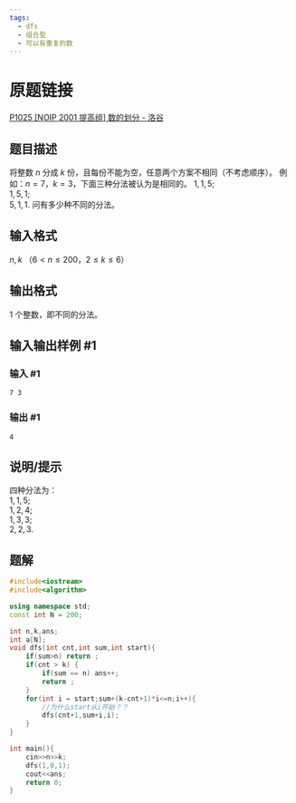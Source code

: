 ```yaml
---
tags:
  - dfs
  - 组合型
  - 可以有重复的数
---
```

# 原题链接
[P1025 [NOIP 2001 提高组] 数的划分 - 洛谷](https://www.luogu.com.cn/problem/P1025)
## 题目描述
将整数 $n$ 分成 $k$ 份，且每份不能为空，任意两个方案不相同（不考虑顺序）。
例如：$n=7$，$k=3$，下面三种分法被认为是相同的。
$1,1,5$;   
$1,5,1$;   
$5,1,1$.
问有多少种不同的分法。
## 输入格式
$n,k$ （$6<n \le 200$，$2  \le k  \le  6$）

## 输出格式

$1$ 个整数，即不同的分法。

## 输入输出样例 #1

### 输入 #1
```
7 3
```

### 输出 #1
```
4
```
## 说明/提示

四种分法为：  
$1,1,5$;  
$1,2,4$;  
$1,3,3$;  
$2,2,3$.
## 题解
```cpp
#include<iostream>
#include<algorithm>

using namespace std;
const int N = 200;

int n,k,ans;
int a[N];
void dfs(int cnt,int sum,int start){
    if(sum>n) return ;
    if(cnt > k) {
        if(sum == n) ans++;
        return ;
    }
    for(int i = start;sum+(k-cnt+1)*i<=n;i++){
        //为什么start从i开始？？
        dfs(cnt+1,sum+i,i);
    }
}

int main(){
    cin>>n>>k;
    dfs(1,0,1);
    cout<<ans;
    return 0;
}
```

